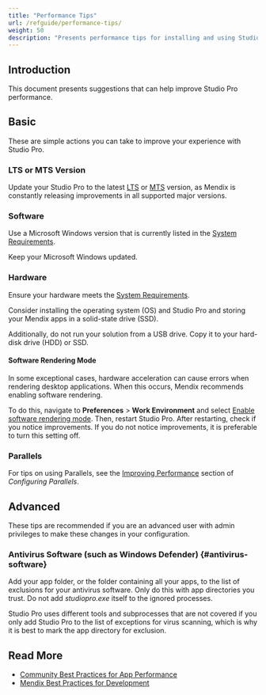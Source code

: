 ```yaml
---
title: "Performance Tips"
url: /refguide/performance-tips/
weight: 50
description: "Presents performance tips for installing and using Studio Pro."
---
```


## Introduction

This document presents suggestions that can help improve Studio Pro performance.

## Basic

These are simple actions you can take to improve your experience with Studio Pro.

### LTS or MTS Version

Update your Studio Pro to the latest [LTS](/releasenotes/studio-pro/lts-mts/#lts) or [MTS](/releasenotes/studio-pro/lts-mts/#mts) version, as Mendix is constantly releasing improvements in all supported major versions.

### Software

Use a Microsoft Windows version that is currently listed in the [System Requirements](/refguide/system-requirements/#software).

Keep your Microsoft Windows updated.

### Hardware

Ensure your hardware meets the [System Requirements](/refguide/system-requirements/#hardware).

Consider installing the operating system (OS) and Studio Pro and storing your Mendix apps in a solid-state drive (SSD).

Additionally, do not run your solution from a USB drive. Copy it to your hard-disk drive (HDD) or SSD.

#### Software Rendering Mode

In some exceptional cases, hardware acceleration can cause errors when rendering desktop applications. When this occurs, Mendix recommends enabling software rendering.

To do this, navigate to **Preferences** > **Work Environment** and select [Enable software rendering mode](/refguide/preferences-dialog/#rendering). Then, restart Studio Pro. After restarting, check if you notice improvements. If you do not notice improvements, it is preferable to turn this setting off.

### Parallels

For tips on using Parallels, see the [Improving Performance](/refguide/using-mendix-studio-pro-on-a-mac/#performance) section of *Configuring Parallels*.

## Advanced

These tips are recommended if you are an advanced user with admin privileges to make these changes in your configuration.

### Antivirus Software (such as Windows Defender) {#antivirus-software}

Add your app folder, or the folder containing all your apps, to the list of exclusions for your antivirus software. Only do this with app directories you trust. Do not add *studiopro.exe* itself to the ignored processes.

Studio Pro uses different tools and subprocesses that are not covered if you only add Studio Pro to the list of exceptions for virus scanning, which is why it is best to mark the app directory for exclusion.

## Read More

* [Community Best Practices for App Performance](/refguide/community-best-practices-for-app-performance/)
* [Mendix Best Practices for Development](/refguide/dev-best-practices/)
